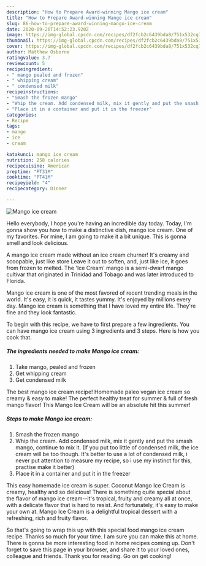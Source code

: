 ```yaml
---
description: "How to Prepare Award-winning Mango ice cream"
title: "How to Prepare Award-winning Mango ice cream"
slug: 86-how-to-prepare-award-winning-mango-ice-cream
date: 2020-09-26T14:52:23.920Z
image: https://img-global.cpcdn.com/recipes/df2fcb2c6439bda8/751x532cq70/mango-ice-cream-recipe-main-photo.jpg
thumbnail: https://img-global.cpcdn.com/recipes/df2fcb2c6439bda8/751x532cq70/mango-ice-cream-recipe-main-photo.jpg
cover: https://img-global.cpcdn.com/recipes/df2fcb2c6439bda8/751x532cq70/mango-ice-cream-recipe-main-photo.jpg
author: Matthew Osborne
ratingvalue: 3.7
reviewcount: 5
recipeingredient:
- " mango pealed and frozen"
- " whipping cream"
- " condensed milk"
recipeinstructions:
- "Smash the frozen mango"
- "Whip the cream. Add condensed milk, mix it gently and put the smash mango, continue to mix it. (If you put too little of condensed milk, the ice cream will be too though. It&#39;s better to use a lot of condensed milk, i never put attention to measure my recipe, so i use my instinct for this, practise make it better)"
- "Place it in a container and put it in the freezer"
categories:
- Recipe
tags:
- mango
- ice
- cream

katakunci: mango ice cream 
nutrition: 258 calories
recipecuisine: American
preptime: "PT31M"
cooktime: "PT41M"
recipeyield: "4"
recipecategory: Dinner

---
```



![Mango ice cream](https://img-global.cpcdn.com/recipes/df2fcb2c6439bda8/751x532cq70/mango-ice-cream-recipe-main-photo.jpg)

Hello everybody, I hope you're having an incredible day today. Today, I'm gonna show you how to make a distinctive dish, mango ice cream. One of my favorites. For mine, I am going to make it a bit unique. This is gonna smell and look delicious.

A mango ice cream made without an ice cream churner! It&#39;s creamy and scoopable, just like store Leave it out to soften, and, just like ice, it goes from frozen to melted. The &#39;Ice Cream&#39; mango is a semi-dwarf mango cultivar that originated in Trinidad and Tobago and was later introduced to Florida.

Mango ice cream is one of the most favored of recent trending meals in the world. It's easy, it is quick, it tastes yummy. It's enjoyed by millions every day. Mango ice cream is something that I have loved my entire life. They're fine and they look fantastic.


To begin with this recipe, we have to first prepare a few ingredients. You can have mango ice cream using 3 ingredients and 3 steps. Here is how you cook that.

##### The ingredients needed to make Mango ice cream:

1. Take  mango, pealed and frozen
1. Get  whipping cream
1. Get  condensed milk


The best mango ice cream recipe! Homemade paleo vegan ice cream so creamy &amp; easy to make! The perfect healthy treat for summer &amp; full of fresh mango flavor! This Mango Ice Cream will be an absolute hit this summer! 

##### Steps to make Mango ice cream:

1. Smash the frozen mango
1. Whip the cream. Add condensed milk, mix it gently and put the smash mango, continue to mix it. (If you put too little of condensed milk, the ice cream will be too though. It&#39;s better to use a lot of condensed milk, i never put attention to measure my recipe, so i use my instinct for this, practise make it better)
1. Place it in a container and put it in the freezer


This easy homemade ice cream is super. Coconut Mango Ice Cream is creamy, healthy and so delicious! There is something quite special about the flavor of mango ice cream--it&#39;s tropical, fruity and creamy all at once, with a delicate flavor that is hard to resist. And fortunately, it&#39;s easy to make your own at. Mango Ice Cream is a delightful tropical dessert with a refreshing, rich and fruity flavor. 

So that's going to wrap this up with this special food mango ice cream recipe. Thanks so much for your time. I am sure you can make this at home. There is gonna be more interesting food in home recipes coming up. Don't forget to save this page in your browser, and share it to your loved ones, colleague and friends. Thank you for reading. Go on get cooking!
